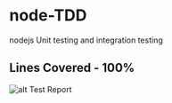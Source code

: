 # node-TDD
nodejs Unit testing and integration testing


## Lines Covered - 100%
![alt Test Report](https://drive.google.com/file/d/1J95Woo4h052peKF0duRyguR0cEGeW6vO/view?usp=sharing)
